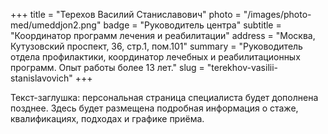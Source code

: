 +++
title = "Терехов Василий Станиславович"
photo = "/images/photo-med/umeddjon2.png"
badge = "Руководитель центра"
subtitle = "Координатор программ лечения и реабилитации"
address = "Москва, Кутузовский проспект, 36, стр.1, пом.101"
summary = "Руководитель отдела профилактики, координатор лечебных и реабилитационных программ. Опыт работы более 13 лет."
slug = "terekhov-vasilii-stanislavovich"
+++

Текст-заглушка: персональная страница специалиста будет дополнена позднее. Здесь будет размещена подробная информация о стаже, квалификациях, подходах и графике приёма.
